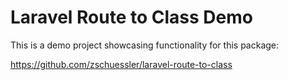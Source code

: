 # Laravel Route to Class Demo

This is a demo project showcasing functionality for this package:

https://github.com/zschuessler/laravel-route-to-class